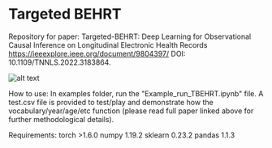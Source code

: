 # Targeted BEHRT
Repository for paper: Targeted-BEHRT: Deep Learning for Observational Causal Inference on Longitudinal Electronic Health Records
https://ieeexplore.ieee.org/document/9804397/
DOI: 10.1109/TNNLS.2022.3183864.

![alt text](https://github.com/[srn284]/[Targeted_BEHRT]/blob/[main]/mainfig.jpg?raw=true)

How to use:
In examples folder, run the "Example_run_TBEHRT.ipynb" file. A test.csv file is provided to test/play and demonstrate how the vocabulary/year/age/etc function (please read full paper linked above for further methodological details). 

Requirements:
torch >1.6.0
numpy 1.19.2
sklearn 0.23.2
pandas 1.1.3
